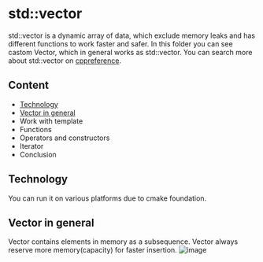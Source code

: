# std::vector

  std::vector is a dynamic array of data, which exclude memory leaks and has different functions to work faster and safer. In this folder you can see castom Vector, which in general works as std::vector. You can search more about std::vector on [cppreference](https://en.cppreference.com/w/cpp/container/vector).

## Content
- [Technology](#Technology)
- [Vector in general](#Vector-in-general)
- Work with template
- Functions
- Operators and constructors
- Iterator
- Conclusion

## Technology
  You can run it on various platforms due to cmake foundation.

## Vector in general
  Vector contains elements in memory as a subsequence. Vector always reserve more memory(capacity) for faster insertion.
![image](https://github.com/user-attachments/assets/e27298c7-4750-4967-905e-28c06784dbb6)


